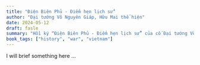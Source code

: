 ```yaml
---
title: "Điện Biên Phủ - Điểm hẹn lịch sử"
author: "Đại tướng Võ Nguyên Giáp, Hữu Mai thể hiện"
date: 2024-05-12
draft: fasle
summary: "Hồi ký “Điện Biên Phủ - Điểm hẹn lịch sử” của cố Đại tướng Võ Nguyên Giáp do nhà văn Hữu Mai thể hiện là một hiện thực rộng lớn gồm nhiều sự kiện, nhiều nhân vật, nhiều địa điểm, nhiều thời điểm khác nhau"
book_tags: ["history", "war", "vietnam"]
---
```

I will brief something here ... 
